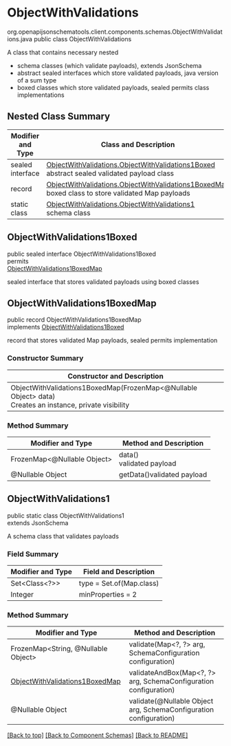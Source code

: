 # ObjectWithValidations
org.openapijsonschematools.client.components.schemas.ObjectWithValidations.java
public class ObjectWithValidations<br>

A class that contains necessary nested
- schema classes (which validate payloads), extends JsonSchema
- abstract sealed interfaces which store validated payloads, java version of a sum type
- boxed classes which store validated payloads, sealed permits class implementations

## Nested Class Summary
| Modifier and Type | Class and Description |
| ----------------- | ---------------------- |
| sealed interface | [ObjectWithValidations.ObjectWithValidations1Boxed](#objectwithvalidations1boxed)<br> abstract sealed validated payload class |
| record | [ObjectWithValidations.ObjectWithValidations1BoxedMap](#objectwithvalidations1boxedmap)<br> boxed class to store validated Map payloads |
| static class | [ObjectWithValidations.ObjectWithValidations1](#objectwithvalidations1)<br> schema class |

## ObjectWithValidations1Boxed
public sealed interface ObjectWithValidations1Boxed<br>
permits<br>
[ObjectWithValidations1BoxedMap](#objectwithvalidations1boxedmap)

sealed interface that stores validated payloads using boxed classes

## ObjectWithValidations1BoxedMap
public record ObjectWithValidations1BoxedMap<br>
implements [ObjectWithValidations1Boxed](#objectwithvalidations1boxed)

record that stores validated Map payloads, sealed permits implementation

### Constructor Summary
| Constructor and Description |
| --------------------------- |
| ObjectWithValidations1BoxedMap(FrozenMap<@Nullable Object> data)<br>Creates an instance, private visibility |

### Method Summary
| Modifier and Type | Method and Description |
| ----------------- | ---------------------- |
| FrozenMap<@Nullable Object> | data()<br>validated payload |
| @Nullable Object | getData()validated payload |

## ObjectWithValidations1
public static class ObjectWithValidations1<br>
extends JsonSchema

A schema class that validates payloads

### Field Summary
| Modifier and Type | Field and Description |
| ----------------- | ---------------------- |
| Set<Class<?>> | type = Set.of(Map.class) |
| Integer | minProperties = 2 |

### Method Summary
| Modifier and Type | Method and Description |
| ----------------- | ---------------------- |
| FrozenMap<String, @Nullable Object> | validate(Map&lt;?, ?&gt; arg, SchemaConfiguration configuration) |
| [ObjectWithValidations1BoxedMap](#objectwithvalidations1boxedmap) | validateAndBox(Map&lt;?, ?&gt; arg, SchemaConfiguration configuration) |
| @Nullable Object | validate(@Nullable Object arg, SchemaConfiguration configuration) |
[[Back to top]](#top) [[Back to Component Schemas]](../../../README.md#Component-Schemas) [[Back to README]](../../../README.md)
